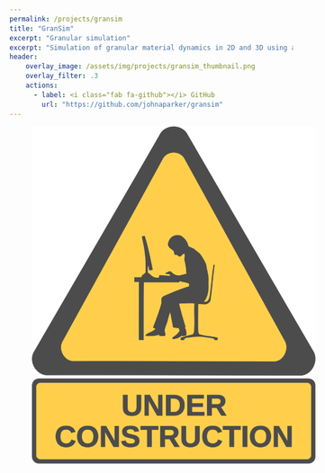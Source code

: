 ```yaml
---
permalink: /projects/gransim
title: "GranSim"
excerpt: "Granular simulation"
excerpt: "Simulation of granular material dynamics in 2D and 3D using a direct element method"
header:
    overlay_image: /assets/img/projects/gransim_thumbnail.png
    overlay_filter: .3
    actions:
      - label: <i class="fab fa-github"></i> GitHub
        url: "https://github.com/johnaparker/gransim"
---
```


<figure style="width: 100%; opacity: .7" class="align-center">
  <img src="/assets/img/construction.svg" alt="">
</figure> 
